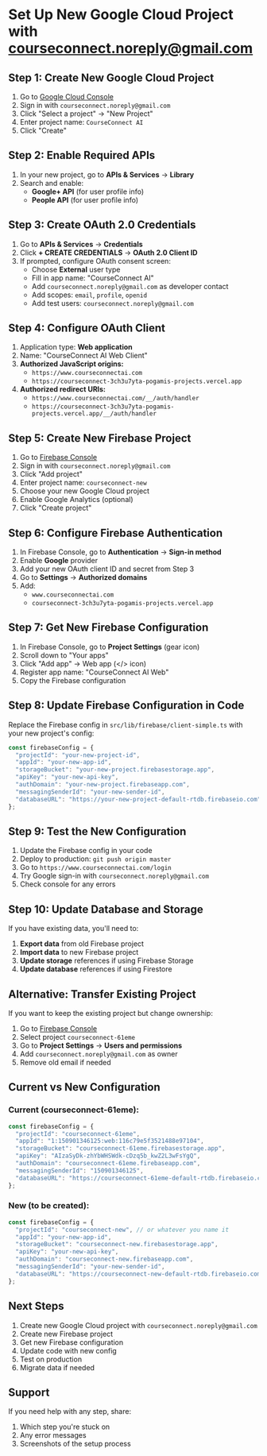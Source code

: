 # Set Up New Google Cloud Project with courseconnect.noreply@gmail.com

## Step 1: Create New Google Cloud Project

1. Go to [Google Cloud Console](https://console.cloud.google.com/)
2. Sign in with `courseconnect.noreply@gmail.com`
3. Click "Select a project" → "New Project"
4. Enter project name: `CourseConnect AI`
5. Click "Create"

## Step 2: Enable Required APIs

1. In your new project, go to **APIs & Services** → **Library**
2. Search and enable:
   - **Google+ API** (for user profile info)
   - **People API** (for user profile info)

## Step 3: Create OAuth 2.0 Credentials

1. Go to **APIs & Services** → **Credentials**
2. Click **+ CREATE CREDENTIALS** → **OAuth 2.0 Client ID**
3. If prompted, configure OAuth consent screen:
   - Choose **External** user type
   - Fill in app name: "CourseConnect AI"
   - Add `courseconnect.noreply@gmail.com` as developer contact
   - Add scopes: `email`, `profile`, `openid`
   - Add test users: `courseconnect.noreply@gmail.com`

## Step 4: Configure OAuth Client

1. Application type: **Web application**
2. Name: "CourseConnect AI Web Client"
3. **Authorized JavaScript origins:**
   - `https://www.courseconnectai.com`
   - `https://courseconnect-3ch3u7yta-pogamis-projects.vercel.app`
4. **Authorized redirect URIs:**
   - `https://www.courseconnectai.com/__/auth/handler`
   - `https://courseconnect-3ch3u7yta-pogamis-projects.vercel.app/__/auth/handler`

## Step 5: Create New Firebase Project

1. Go to [Firebase Console](https://console.firebase.google.com/)
2. Sign in with `courseconnect.noreply@gmail.com`
3. Click "Add project"
4. Enter project name: `courseconnect-new`
5. Choose your new Google Cloud project
6. Enable Google Analytics (optional)
7. Click "Create project"

## Step 6: Configure Firebase Authentication

1. In Firebase Console, go to **Authentication** → **Sign-in method**
2. Enable **Google** provider
3. Add your new OAuth client ID and secret from Step 3
4. Go to **Settings** → **Authorized domains**
5. Add:
   - `www.courseconnectai.com`
   - `courseconnect-3ch3u7yta-pogamis-projects.vercel.app`

## Step 7: Get New Firebase Configuration

1. In Firebase Console, go to **Project Settings** (gear icon)
2. Scroll down to "Your apps"
3. Click "Add app" → Web app (</> icon)
4. Register app name: "CourseConnect AI Web"
5. Copy the Firebase configuration

## Step 8: Update Firebase Configuration in Code

Replace the Firebase config in `src/lib/firebase/client-simple.ts` with your new project's config:

```javascript
const firebaseConfig = {
  "projectId": "your-new-project-id",
  "appId": "your-new-app-id",
  "storageBucket": "your-new-project.firebasestorage.app",
  "apiKey": "your-new-api-key",
  "authDomain": "your-new-project.firebaseapp.com",
  "messagingSenderId": "your-new-sender-id",
  "databaseURL": "https://your-new-project-default-rtdb.firebaseio.com"
};
```

## Step 9: Test the New Configuration

1. Update the Firebase config in your code
2. Deploy to production: `git push origin master`
3. Go to `https://www.courseconnectai.com/login`
4. Try Google sign-in with `courseconnect.noreply@gmail.com`
5. Check console for any errors

## Step 10: Update Database and Storage

If you have existing data, you'll need to:

1. **Export data** from old Firebase project
2. **Import data** to new Firebase project
3. **Update storage** references if using Firebase Storage
4. **Update database** references if using Firestore

## Alternative: Transfer Existing Project

If you want to keep the existing project but change ownership:

1. Go to [Firebase Console](https://console.firebase.google.com/)
2. Select project `courseconnect-61eme`
3. Go to **Project Settings** → **Users and permissions**
4. Add `courseconnect.noreply@gmail.com` as owner
5. Remove old email if needed

## Current vs New Configuration

### Current (courseconnect-61eme):
```javascript
const firebaseConfig = {
  "projectId": "courseconnect-61eme",
  "appId": "1:150901346125:web:116c79e5f3521488e97104",
  "storageBucket": "courseconnect-61eme.firebasestorage.app",
  "apiKey": "AIzaSyDk-zhYbWHSWdk-cDzq5b_kwZ2L3wFsYgQ",
  "authDomain": "courseconnect-61eme.firebaseapp.com",
  "messagingSenderId": "150901346125",
  "databaseURL": "https://courseconnect-61eme-default-rtdb.firebaseio.com"
};
```

### New (to be created):
```javascript
const firebaseConfig = {
  "projectId": "courseconnect-new", // or whatever you name it
  "appId": "your-new-app-id",
  "storageBucket": "courseconnect-new.firebasestorage.app",
  "apiKey": "your-new-api-key",
  "authDomain": "courseconnect-new.firebaseapp.com",
  "messagingSenderId": "your-new-sender-id",
  "databaseURL": "https://courseconnect-new-default-rtdb.firebaseio.com"
};
```

## Next Steps

1. Create new Google Cloud project with `courseconnect.noreply@gmail.com`
2. Create new Firebase project
3. Get new Firebase configuration
4. Update code with new config
5. Test on production
6. Migrate data if needed

## Support

If you need help with any step, share:
1. Which step you're stuck on
2. Any error messages
3. Screenshots of the setup process
